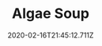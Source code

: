 ---
templateKey: blog-post
title: Algae Soup
type: cooking
energy: 75
health: 33
description: It's a little slimy. 
featuredpost: false
date: 2020-02-16T21:45:12.711Z
featuredimage: /img/Algae_Soup.png
sellPrice: 100
tags:
  - Green Algae
  - edible
---